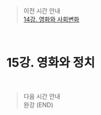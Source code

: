 > 이전 시간 안내  
> [14강. 영화와 사회변화](./14_Movies_and_Social_Changes.md)  

<br>

# 15강. 영화와 정치  

<br>

> 다음 시간 안내  
> 완강 (END)  